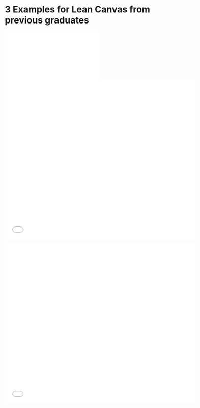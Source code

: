 # 3 Examples for Lean Canvas from previous graduates


![pdf](/pdf/Copy%20of%20Founder%20Academy%20_%20Lean%20Canvas%20Model%20Hasna%20Salihi%20-%20Hasna%20Salihi.pdf)
<embed src="./pdf/Copy%20of%20Founder%20Academy%20_%20Lean%20Canvas%20Model%20Hasna%20Salihi%20-%20Hasna%20Salihi.pdf" width="600" height="500" type="application/pdf">



<embed src="/pdf/Lean Canvas Model - amine baghdadi.pdf" width="600" height="500" type="application/pdf">